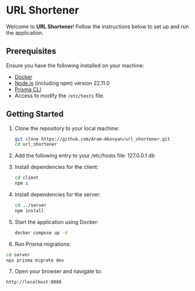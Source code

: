 # URL Shortener

Welcome to **URL Shortener**! Follow the instructions below to set up and run the application.

## Prerequisites

Ensure you have the following installed on your machine:

- [Docker](https://www.docker.com/products/docker-desktop)
- [Node.js](https://nodejs.org/) (including npm) version 22.11.0
- [Prisma CLI](https://www.prisma.io/docs/getting-started/quickstart)
- Access to modify the `/etc/hosts` file.

## Getting Started

1. Clone the repository to your local machine:
   ```bash
   git clone https://github.com/Aram-Abovyan/url_shortener.git
   cd url_shortener
   ```

2. Add the following entry to your /etc/hosts file:
  127.0.0.1 db

3. Install dependencies for the client:
   ```bash
   cd client
   npm i
   ```

4. Install dependencies for the server:
   ```bash
   cd ../server
   npm install
   ```

5. Start the application using Docker:
   ```bash
   docker compose up -d
   ```

6. Run Prisma migrations:
  ```bash
  cd server
  npx prisma migrate dev
  ```
7. Open your browser and navigate to:
  ```bash
  http://localhost:8080
```
